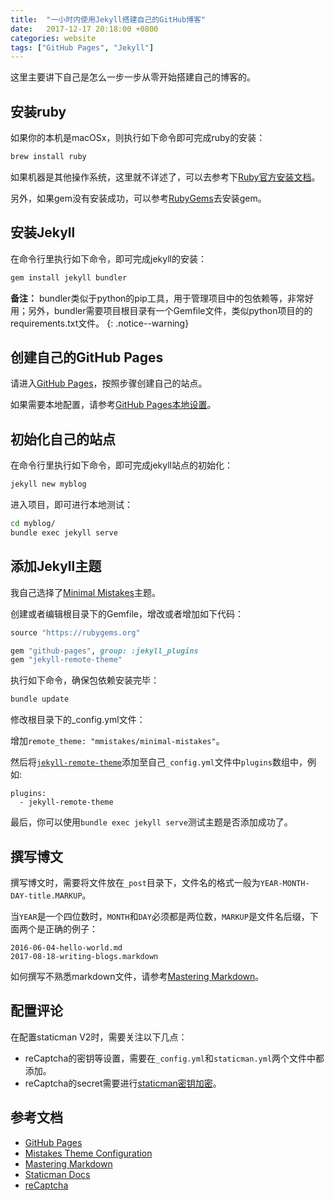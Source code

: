 ```yaml
---
title:  "一小时内使用Jekyll搭建自己的GitHub博客"
date:   2017-12-17 20:18:00 +0800
categories: website
tags: ["GitHub Pages", "Jekyll"]
---
```


这里主要讲下自己是怎么一步一步从零开始搭建自己的博客的。


## 安装ruby
如果你的本机是macOSx，则执行如下命令即可完成ruby的安装：
```bash
brew install ruby
```

如果机器是其他操作系统，这里就不详述了，可以去参考下[Ruby官方安装文档](https://www.ruby-lang.org/en/documentation/installation/)。

另外，如果gem没有安装成功，可以参考[RubyGems](https://rubygems.org/pages/download)去安装gem。


## 安装Jekyll
在命令行里执行如下命令，即可完成jekyll的安装：
```bash
gem install jekyll bundler
```

**备注：** bundler类似于python的pip工具，用于管理项目中的包依赖等，非常好用；另外，bundler需要项目根目录有一个Gemfile文件，类似python项目的的requirements.txt文件。
{: .notice--warning}


## 创建自己的GitHub Pages
请进入[GitHub Pages](https://pages.github.com/)，按照步骤创建自己的站点。

如果需要本地配置，请参考[GitHub Pages本地设置](https://help.github.com/articles/setting-up-your-github-pages-site-locally-with-jekyll/)。


## 初始化自己的站点
在命令行里执行如下命令，即可完成jekyll站点的初始化：
```bash
jekyll new myblog
```

进入项目，即可进行本地测试：
```bash
cd myblog/
bundle exec jekyll serve
```


## 添加Jekyll主题
我自己选择了[Minimal Mistakes](https://github.com/mmistakes/minimal-mistakes)主题。

创建或者编辑根目录下的Gemfile，增改或者增加如下代码：
```ruby
source "https://rubygems.org"

gem "github-pages", group: :jekyll_plugins
gem "jekyll-remote-theme"
```

执行如下命令，确保包依赖安装完毕：
```bash
bundle update
```

修改根目录下的_config.yml文件：

增加`remote_theme: "mmistakes/minimal-mistakes"`。

然后将[`jekyll-remote-theme`](https://github.com/benbalter/jekyll-remote-theme)添加至自己`_config.yml`文件中`plugins`数组中，例如:
```
plugins:
  - jekyll-remote-theme
```

最后，你可以使用`bundle exec jekyll serve`测试主题是否添加成功了。


## 撰写博文
撰写博文时，需要将文件放在`_post`目录下，文件名的格式一般为`YEAR-MONTH-DAY-title.MARKUP`。

当`YEAR`是一个四位数时，`MONTH`和`DAY`必须都是两位数，`MARKUP`是文件名后缀，下面两个是正确的例子：
```
2016-06-04-hello-world.md
2017-08-18-writing-blogs.markdown
```

如何撰写不熟悉markdown文件，请参考[Mastering Markdown](https://guides.github.com/features/mastering-markdown/)。


## 配置评论
在配置staticman V2时，需要关注以下几点：
- reCaptcha的密钥等设置，需要在`_config.yml`和`staticman.yml`两个文件中都添加。
- reCaptcha的secret需要进行[staticman密钥加密](https://staticman.net/docs/encryption)。

## 参考文档
- [GitHub Pages](https://pages.github.com/)
- [Mistakes Theme Configuration](https://mmistakes.github.io/minimal-mistakes/docs/configuration/)
- [Mastering Markdown](https://guides.github.com/features/mastering-markdown/)
- [Staticman Docs](https://staticman.net/docs/)
- [reCaptcha](https://www.google.com/recaptcha)
